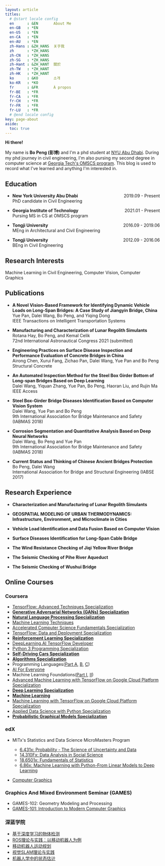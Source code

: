 ```yaml
---
layout: article
titles:
  # @start locale config
  en      : &EN       About Me
  en-GB   : *EN
  en-US   : *EN
  en-CA   : *EN
  en-AU   : *EN
  zh-Hans : &ZH_HANS  关于我
  zh      : *ZH_HANS
  zh-CN   : *ZH_HANS
  zh-SG   : *ZH_HANS
  zh-Hant : &ZH_HANT  關於
  zh-TW   : *ZH_HANT
  zh-HK   : *ZH_HANT
  ko      : &KO       소개
  ko-KR   : *KO
  fr      : &FR       À propos
  fr-BE   : *FR
  fr-CA   : *FR
  fr-CH   : *FR
  fr-FR   : *FR
  fr-LU   : *FR
  # @end locale config
key: page-about
aside:
  toc: true
---
```


**Hi there!**

My name is **Bo Peng (彭博)** and I'm a phd student at [NYU Abu Dhabi](https://nyuad.nyu.edu/en/). During my phd journey in civil engineering, I'm also pursing my second degree in computer science at [Georgia Tech's OMSCS program](https://omscs.gatech.edu/). This blog is used to record what I've learned and anything I'm interested in.

## Education
- **New York University Abu Dhabi** <span style="float:right">2019.09 - Present</span> \
  PhD candidate in Civil Engineering

- **Georgia Institute of Technology** <span style="float:right">2021.01 - Present</span> \
  Pursing MS in CS at OMSCS program

- **Tongji University** <span style="float:right">2016.09 - 2019.06</span> \
  MEng in Architectural and Civil Engineering 

- **Tongji University** <span style="float:right">2012.09 - 2016.06</span> \
  BEng in Civil Engineering

## Research Interests

Machine Learning in Civil Engineering, 
Computer Vision, 
Computer Graphics

## Publications

- **A Novel Vision-Based Framework for Identifying Dynamic Vehicle Loads on Long-Span Bridges: A Case Study of Jiangyin Bridge, China** \
  Yue Pan, Dalei Wang, Bo Peng, and Yiqing Dong \
  IEEE Transactions on Intelligent Transportation Systems

- **Manufacturing and Characterization of Lunar Regolith Simulants** \
  Rotana Hay, Bo Peng, and Kemal Celik \
  72nd International Astronautical Congress 2021 (submitted)

- **Engineering Practices on Surface Disease Inspection and Performance Evaluation of Concrete Bridges in China** \
  Airong Chen, Xurui Fang, Zichao Pan, Dalei Wang, Yue Pan and Bo Peng \
  Structural Concrete

- **An Automated Inspection Method for the Steel Box Girder Bottom of Long-span Bridges Based on Deep Learning** \
  Dalei Wang, Yiquan Zhang, Yue Pan, Bo Peng, Haoran Liu, and Rujin Ma \
  IEEE Access

- **Steel Box-Girder Bridge Diseases Identification Based on Computer Vision System** \
  Dalei Wang, Yue Pan and Bo Peng \
  9th International Association for Bridge Maintenance and Safety (IABMAS 2018)

- **Corrosion Segmentation and Quantitative Analysis Based on Deep Neural Networks** \
  Dalei Wang, Bo Peng and Yue Pan \
  9th International Association for Bridge Maintenance and Safety (IABMAS 2018)

- **Current Status and Thinking of Chinese Ancient Bridges Protection** \
  Bo Peng, Dalei Wang \
  International Association for Bridge and Structural Engineering (IABSE 2017)


## Research Experience

- **Characterization and Manufacturing of Lunar Regolith Simulants**

- **GEOSPATIAL MODELING OF URBAN THERMODYNAMICS: Infrastructure, Environment, and Microclimate in Cities**

- **Vehicle Load Identification and Data Fusion Based on Computer Vision**

- **Surface Diseases Identification for Long-Span Cable Bridge**

- **The Wind Resistance Checking of Jiqi Yellow River Bridge**

- **The Seismic Checking of Pihe River Aqueduct**

- **The Seismic Checking of Wushui Bridge**

## Online Courses

### Coursera

- [TensorFlow: Advanced Techniques Specialization](https://www.coursera.org/account/accomplishments/specialization/AJH4JFB2A5G3)
- **[Generative Adversarial Networks (GANs) Specialization](https://www.coursera.org/account/accomplishments/specialization/C3PHRNMFCM4K)**
- **[Natural Language Processing Specialization](https://www.coursera.org/account/accomplishments/specialization/H4BJ6E5RC8J2)**
- [Machine Learning Techniques](https://www.coursera.org/account/accomplishments/records/TZZND77JM4WC)
- [Accelerated Computer Science Fundamentals Specialization](https://www.coursera.org/account/accomplishments/specialization/TPPW7ULRFQWM)
- [TensorFlow: Data and Deployment Specialization](https://www.coursera.org/account/accomplishments/specialization/6CUL5BFC2KDY)
- **[Reinforcement Learning Specialization](https://www.coursera.org/account/accomplishments/specialization/ACF5RTP39TL4?utm_medium=certificate&utm_source=link&utm_campaign=copybutton_certificate)**
- [DeepLearning.AI TensorFlow Developer](https://www.coursera.org/account/accomplishments/specialization/GRH7SZ5Q8AN3?utm_medium=certificate&utm_source=link&utm_campaign=copybutton_certificate)
- [Python 3 Programming Specialization](https://www.coursera.org/account/accomplishments/specialization/NN2V3TNQHDJE?utm_medium=certificate&utm_source=link&utm_campaign=copybutton_certificate&utm_content=cert_image)
- **[Self-Driving Cars Specialization](https://coursera.org/share/530053b05e3585b65b869f68de1c378b)**
- **[Algorithms Specialization](https://www.coursera.org/account/accomplishments/specialization/8JM43K5JMSG2?utm_medium=certificate&utm_source=link&utm_campaign=copybutton_certificate)**
- Programming Languages([Part A](https://www.coursera.org/account/accomplishments/verify/TG8KAYBVQ8XN), [B](https://www.coursera.org/account/accomplishments/verify/3Z26B4U48M6W), [C](https://www.coursera.org/account/accomplishments/verify/4C3H55AFVZPB))
- [AI For Everyone](https://www.coursera.org/account/accomplishments/verify/J79SM79P6BRP)
- Machine Learning Foundations([Part I](https://www.coursera.org/account/accomplishments/verify/MD5PYGJSRHS2), [II](https://www.coursera.org/account/accomplishments/verify/JTLXL6PVYR4Z))
- [Advanced Machine Learning with TensorFlow on Google Cloud Platform Specialization](https://www.coursera.org/account/accomplishments/specialization/Q5SHZHKB3UXB)
- **[Deep Learning Specialization](https://www.coursera.org/account/accomplishments/specialization/JNFMNVM28EQB)**
- **[Machine Learning](https://www.coursera.org/account/accomplishments/verify/64EGDCWSG9U8)**
- [Machine Learning with TensorFlow on Google Cloud Platform Specialization](https://www.coursera.org/account/accomplishments/specialization/V86PDQ73FAZ8)
- [Applied Data Science with Python Specialization](https://www.coursera.org/account/accomplishments/specialization/EB5H3RH3JCYX)
- **[Probabilistic Graphical Models Specialization](https://www.coursera.org/account/accomplishments/specialization/GJGBQCDT5SBN)**

### edX

- MITx's Statistics and Data Science MicroMasters Program
  - [6.431x: Probability - The Science of Uncertainty and Data](https://courses.edx.org/certificates/a3aefb59a2bb475ca26bd82bd43ef415)
  - [14.310Fx: Data Analysis in Social Science](https://courses.edx.org/certificates/5af507dff5514989841bce1a6c5d1ac7)
  - [18.6501x: Fundamentals of Statistics](https://courses.edx.org/certificates/1783bf04e0c14829a4441dea6352d633)
  - [6.86x: Machine Learning with Python-From Linear Models to Deep Learning](https://courses.edx.org/certificates/89370aa3297745c19c3e88a7985ee688)

- [Computer Graphics](https://courses.edx.org/certificates/e945d191df7e474ca5eb34a8eea0fc09)

### Graphics And Mixed Environment Seminar (GAMES)

- GAMES-102: Geometry Modeling and Processing
- [GAMES-101: Introduction to Modern Computer Graphics](https://drive.google.com/file/d/1sFM-XCCETFKUXzpLc7QV5fH6Aa6_-oGl/view?usp=sharing)

### 深蓝学院

- [基于深度学习的物体检测](https://drive.google.com/file/d/1zmaeH0U_E0I9dqRlq0TO1aGBn57ve0Ho/view)
- [ROS理论与实践：以移动机器人为例](https://drive.google.com/file/d/1zmaeH0U_E0I9dqRlq0TO1aGBn57ve0Ho/view)
- [移动机器人运动规划](https://drive.google.com/file/d/17Ou80-BUz0Ug56jqK8XtM3EeZZpUcfQo/view)
- [视觉SLAM理论与实践](https://drive.google.com/file/d/1zJmIHwe-A55HYZPpHbvPTlzJh1nDd2Tb/view)
- [机器人学中的状态估计](https://drive.google.com/file/d/15kC1DwbkPKjwmURQ2j-krpxXRgayqoWh/view)